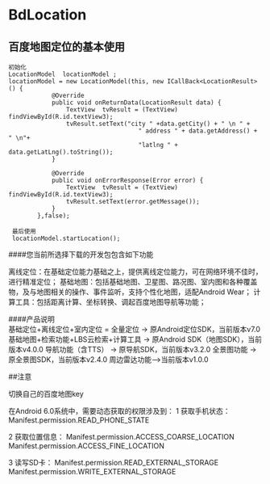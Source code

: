# BdLocation
## 百度地图定位的基本使用  
  
    初始化
    LocationModel  locationModel ;
    locationModel = new LocationModel(this, new ICallBack<LocationResult>() {
                @Override
                public void onReturnData(LocationResult data) {
                    TextView  tvResult = (TextView) findViewById(R.id.textView3);
                    tvResult.setText("city " +data.getCity() + " \n " +
                                        " address " + data.getAddress() + " \n"+
                                        "latlng " + data.getLatLng().toString());
                }
    
                @Override
                public void onErrorResponse(Error error) {
                    TextView  tvResult = (TextView) findViewById(R.id.textView3);
                    tvResult.setText(error.getMessage());
                }
            },false);
            
     最后使用
     locationModel.startLocation();       
 
 
 


####您当前所选择下载的开发包包含如下功能

 离线定位：在基础定位能力基础之上，提供离线定位能力，可在网络环境不佳时，进行精准定位；
 基础地图：包括基础地图、卫星图、路况图、室内图和各种覆盖物，及与地图相关的操作、事件监听，支持个性化地图，适配Android Wear；
 计算工具：包括距离计算、坐标转换、调起百度地图导航等功能；
 
####产品说明  
 基础定位+离线定位+室内定位 = 全量定位 -> 原Android定位SDK，当前版本v7.0
 基础地图+检索功能+LBS云检索+计算工具 -> 原Android SDK（地图SDK），当前版本v4.0.0
 导航功能（含TTS） -> 原导航SDK，当前版本v3.2.0
 全景图功能 -> 原全景图SDK，当前版本v2.4.0
 周边雷达功能-->当前版本v1.0.0

 
##注意

切换自己的百度地图key  

在Android 6.0系统中，需要动态获取的权限涉及到：
1  获取手机状态：
   Manifest.permission.READ_PHONE_STATE
 
2 获取位置信息：
 Manifest.permission.ACCESS_COARSE_LOCATION
 Manifest.permission.ACCESS_FINE_LOCATION
 
3 读写SD卡：
 Manifest.permission.READ_EXTERNAL_STORAGE
 Manifest.permission.WRITE_EXTERNAL_STORAGE
 

